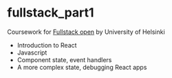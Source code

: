 # fullstack_part1
Coursework for [Fullstack open](https://fullstackopen.com/en/part1) by University of Helsinki

- Introduction to React
- Javascript
- Component state, event handlers
- A more complex state, debugging React apps
